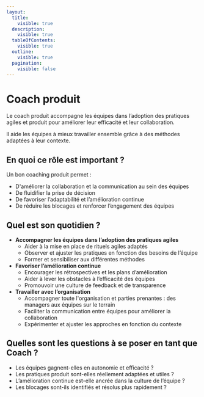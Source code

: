 ```yaml
---
layout:
  title:
    visible: true
  description:
    visible: true
  tableOfContents:
    visible: true
  outline:
    visible: true
  pagination:
    visible: false
---
```


# Coach produit

Le coach produit accompagne les équipes dans l’adoption des pratiques agiles et produit pour améliorer leur efficacité et leur collaboration.

Il aide les équipes à mieux travailler ensemble grâce à des méthodes adaptées à leur contexte.

## En quoi ce rôle est important ?

Un bon coaching produit permet :

* D'améliorer la collaboration et la communication au sein des équipes
* De fluidifier la prise de décision
* De favoriser l’adaptabilité et l’amélioration continue
* De réduire les blocages et renforcer l’engagement des équipes

## Quel est son quotidien ?

* **Accompagner les équipes dans l’adoption des pratiques agiles**
  * Aider à la mise en place de rituels agiles adaptés
  * Observer et ajuster les pratiques en fonction des besoins de l’équipe
  * Former et sensibiliser aux différentes méthodes
* **Favoriser l’amélioration continue**
  * Encourager les rétrospectives et les plans d’amélioration
  * Aider à lever les obstacles à l’efficacité des équipes
  * Promouvoir une culture de feedback et de transparence
* **Travailler avec l’organisation**
  * Accompagner toute l'organisation et parties prenantes : des managers aux équipes sur le terrain
  * Faciliter la communication entre équipes pour améliorer la collaboration
  * Expérimenter et ajuster les approches en fonction du contexte

## Quelles sont les questions à se poser en tant que Coach ?

* Les équipes gagnent-elles en autonomie et efficacité ?
* Les pratiques produit sont-elles réellement adaptées et utiles ?
* L’amélioration continue est-elle ancrée dans la culture de l’équipe ?
* Les blocages sont-ils identifiés et résolus plus rapidement ?

